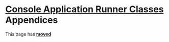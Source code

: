 # [Console Application Runner Classes](../ConsoleApp.md) Appendices

This page has [**moved**](https://lib-docs.delphidabbler.com/ConsoleApp/3/Appendices)